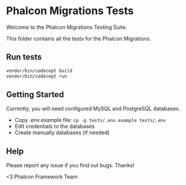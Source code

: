 # Phalcon Migrations Tests

Welcome to the Phalcon Migrations Testing Suite.

This folder contains all the tests for the Phalcon Migrations.

## Run tests

```bash
vendor/bin/codecept build
vendor/bin/codecept run
```

## Getting Started

Currently, you will need configured MySQL and PostgreSQL databases.

*  Copy .env.example file: `cp -p tests/.env.example tests/.env`
*  Edit credentials to the databases
*  Create manually databases (if needed)

## Help

Please report any issue if you find out bugs.
Thanks!

<3 Phalcon Framework Team
